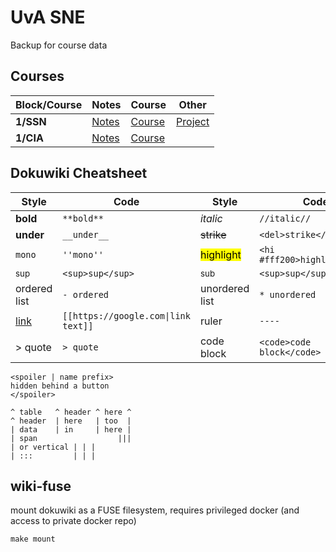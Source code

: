 # UvA SNE

Backup for course data

## Courses

| Block/Course | Notes        | Course                                                   | Other                                                        |
| ------------ | ------------ | -------------------------------------------------------- | ------------------------------------------------------------ |
| **1/SSN**    | [Notes](ssn) | [Course](https://www.os3.nl/2019-2020/courses/ssn/start) | [Project](https://github.com/seankhliao/uva-sne-ssn-project) |
| **1/CIA**    | [Notes](cia) | [Course](https://www.os3.nl/2019-2020/courses/cia/start) |                                                              |

## Dokuwiki Cheatsheet

| Style                      | Code                                | Style                  | Code                         |
| -------------------------- | ----------------------------------- | ---------------------- | ---------------------------- |
| **bold**                   | `**bold**`                          | _italic_               | `//italic//`                 |
| **under**                  | `__under__`                         | ~~strike~~             | `<del>strike</strike>`       |
| `mono`                     | `''mono''`                          | <mark>highlight</mark> | `<hi #fff200>highlight</hi>` |
| <sup>sup</sup>             | `<sup>sup</sup>`                    | <sub>sub</sub>         | `<sup>sup</sup>`             |
| ordered list               | `- ordered`                         | unordered list         | `* unordered`                |
| [link](https://google.com) | `[[https://google.com\|link text]]` | ruler                  | `----`                       |
| > quote                    | `> quote`                           | code block             | `<code>code block</code>`    |

```
<spoiler | name prefix>
hidden behind a button
</spoiler>

^ table   ^ header ^ here ^
^ header  | here   | too  |
| data    | in     | here |
| span                  |||
| or vertical | | |
| :::         | | |

```

## wiki-fuse

mount dokuwiki as a FUSE filesystem,
requires privileged docker (and access to private docker repo)

```
make mount
```

